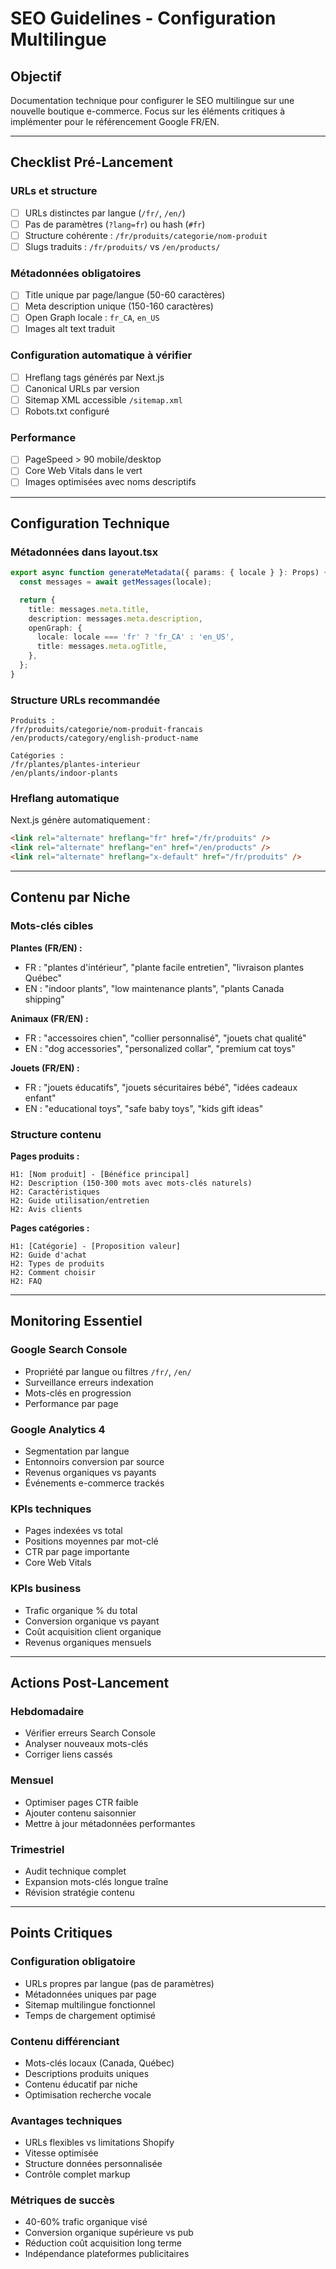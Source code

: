 # SEO Guidelines - Configuration Multilingue

## Objectif

Documentation technique pour configurer le SEO multilingue sur une nouvelle boutique e-commerce. Focus sur les éléments critiques à implémenter pour le référencement Google FR/EN.

---

## Checklist Pré-Lancement

### URLs et structure

- [ ] URLs distinctes par langue (`/fr/`, `/en/`)
- [ ] Pas de paramètres (`?lang=fr`) ou hash (`#fr`)
- [ ] Structure cohérente : `/fr/produits/categorie/nom-produit`
- [ ] Slugs traduits : `/fr/produits/` vs `/en/products/`

### Métadonnées obligatoires

- [ ] Title unique par page/langue (50-60 caractères)
- [ ] Meta description unique (150-160 caractères)
- [ ] Open Graph locale : `fr_CA`, `en_US`
- [ ] Images alt text traduit

### Configuration automatique à vérifier

- [ ] Hreflang tags générés par Next.js
- [ ] Canonical URLs par version
- [ ] Sitemap XML accessible `/sitemap.xml`
- [ ] Robots.txt configuré

### Performance

- [ ] PageSpeed > 90 mobile/desktop
- [ ] Core Web Vitals dans le vert
- [ ] Images optimisées avec noms descriptifs

---

## Configuration Technique

### Métadonnées dans layout.tsx

```typescript
export async function generateMetadata({ params: { locale } }: Props) {
  const messages = await getMessages(locale);

  return {
    title: messages.meta.title,
    description: messages.meta.description,
    openGraph: {
      locale: locale === 'fr' ? 'fr_CA' : 'en_US',
      title: messages.meta.ogTitle,
    },
  };
}
```

### Structure URLs recommandée

```
Produits :
/fr/produits/categorie/nom-produit-francais
/en/products/category/english-product-name

Catégories :
/fr/plantes/plantes-interieur
/en/plants/indoor-plants
```

### Hreflang automatique

Next.js génère automatiquement :

```html
<link rel="alternate" hreflang="fr" href="/fr/produits" />
<link rel="alternate" hreflang="en" href="/en/products" />
<link rel="alternate" hreflang="x-default" href="/fr/produits" />
```

---

## Contenu par Niche

### Mots-clés cibles

**Plantes (FR/EN) :**

- FR : "plantes d'intérieur", "plante facile entretien", "livraison plantes Québec"
- EN : "indoor plants", "low maintenance plants", "plants Canada shipping"

**Animaux (FR/EN) :**

- FR : "accessoires chien", "collier personnalisé", "jouets chat qualité"
- EN : "dog accessories", "personalized collar", "premium cat toys"

**Jouets (FR/EN) :**

- FR : "jouets éducatifs", "jouets sécuritaires bébé", "idées cadeaux enfant"
- EN : "educational toys", "safe baby toys", "kids gift ideas"

### Structure contenu

**Pages produits :**

```
H1: [Nom produit] - [Bénéfice principal]
H2: Description (150-300 mots avec mots-clés naturels)
H2: Caractéristiques
H2: Guide utilisation/entretien
H2: Avis clients
```

**Pages catégories :**

```
H1: [Catégorie] - [Proposition valeur]
H2: Guide d'achat
H2: Types de produits
H2: Comment choisir
H2: FAQ
```

---

## Monitoring Essentiel

### Google Search Console

- Propriété par langue ou filtres `/fr/`, `/en/`
- Surveillance erreurs indexation
- Mots-clés en progression
- Performance par page

### Google Analytics 4

- Segmentation par langue
- Entonnoirs conversion par source
- Revenus organiques vs payants
- Événements e-commerce trackés

### KPIs techniques

- Pages indexées vs total
- Positions moyennes par mot-clé
- CTR par page importante
- Core Web Vitals

### KPIs business

- Trafic organique % du total
- Conversion organique vs payant
- Coût acquisition client organique
- Revenus organiques mensuels

---

## Actions Post-Lancement

### Hebdomadaire

- Vérifier erreurs Search Console
- Analyser nouveaux mots-clés
- Corriger liens cassés

### Mensuel

- Optimiser pages CTR faible
- Ajouter contenu saisonnier
- Mettre à jour métadonnées performantes

### Trimestriel

- Audit technique complet
- Expansion mots-clés longue traîne
- Révision stratégie contenu

---

## Points Critiques

### Configuration obligatoire

- URLs propres par langue (pas de paramètres)
- Métadonnées uniques par page
- Sitemap multilingue fonctionnel
- Temps de chargement optimisé

### Contenu différenciant

- Mots-clés locaux (Canada, Québec)
- Descriptions produits uniques
- Contenu éducatif par niche
- Optimisation recherche vocale

### Avantages techniques

- URLs flexibles vs limitations Shopify
- Vitesse optimisée
- Structure données personnalisée
- Contrôle complet markup

### Métriques de succès

- 40-60% trafic organique visé
- Conversion organique supérieure vs pub
- Réduction coût acquisition long terme
- Indépendance plateformes publicitaires
